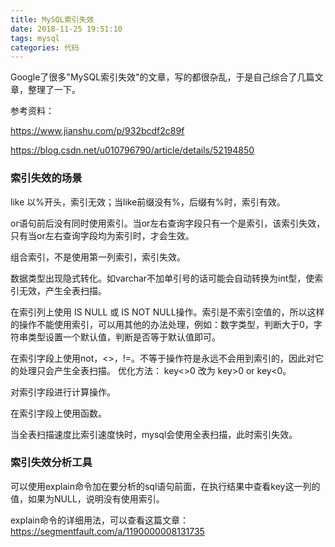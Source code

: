 ```yaml
---
title: MySQL索引失效
date: 2018-11-25 19:51:10
tags: mysql
categories: 代码
---
```


Google了很多"MySQL索引失效"的文章，写的都很杂乱，于是自己综合了几篇文章，整理了一下。

参考资料：

https://www.jianshu.com/p/932bcdf2c89f

https://blog.csdn.net/u010796790/article/details/52194850

### 索引失效的场景
like 以%开头，索引无效；当like前缀没有%，后缀有%时，索引有效。

or语句前后没有同时使用索引。当or左右查询字段只有一个是索引，该索引失效，只有当or左右查询字段均为索引时，才会生效。

组合索引，不是使用第一列索引，索引失效。

数据类型出现隐式转化。如varchar不加单引号的话可能会自动转换为int型，使索引无效，产生全表扫描。

在索引列上使用 IS NULL 或 IS NOT NULL操作。索引是不索引空值的，所以这样的操作不能使用索引，可以用其他的办法处理，例如：数字类型，判断大于0，字符串类型设置一个默认值，判断是否等于默认值即可。

在索引字段上使用not，<>，!=。不等于操作符是永远不会用到索引的，因此对它的处理只会产生全表扫描。 优化方法： key<>0 改为 key>0 or key<0。

对索引字段进行计算操作。

在索引字段上使用函数。

当全表扫描速度比索引速度快时，mysql会使用全表扫描，此时索引失效。

### 索引失效分析工具
可以使用explain命令加在要分析的sql语句前面，在执行结果中查看key这一列的值，如果为NULL，说明没有使用索引。

explain命令的详细用法，可以查看这篇文章：https://segmentfault.com/a/1190000008131735
